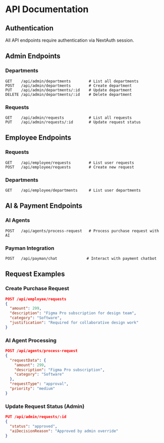# API Documentation

## Authentication
All API endpoints require authentication via NextAuth session.

## Admin Endpoints

### Departments
```http
GET    /api/admin/departments        # List all departments
POST   /api/admin/departments        # Create department
PUT    /api/admin/departments/:id    # Update department
DELETE /api/admin/departments/:id    # Delete department
```

### Requests
```http
GET    /api/admin/requests           # List all requests
PUT    /api/admin/requests/:id       # Update request status
```

## Employee Endpoints

### Requests
```http
GET    /api/employee/requests        # List user requests
POST   /api/employee/requests        # Create new request
```

### Departments
```http
GET    /api/employee/departments     # List user departments
```

## AI & Payment Endpoints

### AI Agents
```http
POST   /api/agents/process-request   # Process purchase request with AI
```

### Payman Integration
```http
POST   /api/payman/chat             # Interact with payment chatbot
```

## Request Examples

### Create Purchase Request
```json
POST /api/employee/requests
{
  "amount": 299,
  "description": "Figma Pro subscription for design team",
  "category": "Software",
  "justification": "Required for collaborative design work"
}
```

### AI Agent Processing
```json
POST /api/agents/process-request
{
  "requestData": {
    "amount": 299,
    "description": "Figma Pro subscription",
    "category": "Software"
  },
  "requestType": "approval",
  "priority": "medium"
}
```

### Update Request Status (Admin)
```json
PUT /api/admin/requests/:id
{
  "status": "approved",
  "aiDecisionReason": "Approved by admin override"
}
```
